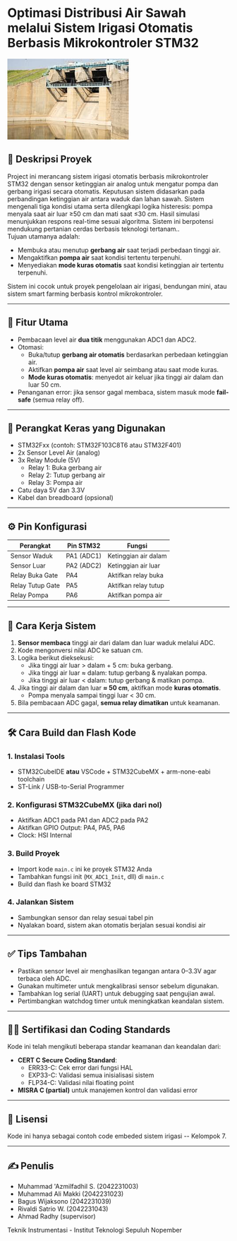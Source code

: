 # Optimasi Distribusi Air Sawah melalui Sistem Irigasi Otomatis Berbasis Mikrokontroler STM32
![Alt text](https://github.com/Valzzsxs/ProyekCprogram/blob/main/waduk1.jpg)
## 📌 Deskripsi Proyek

Project ini merancang sistem irigasi otomatis berbasis mikrokontroler STM32 dengan sensor ketinggian air analog untuk mengatur pompa dan gerbang irigasi secara otomatis. Keputusan sistem didasarkan pada perbandingan ketinggian air antara waduk dan lahan sawah. Sistem mengenali tiga kondisi utama serta dilengkapi logika histeresis: pompa menyala saat air luar ≥50 cm dan mati saat ≤30 cm. Hasil simulasi menunjukkan respons real-time sesuai algoritma. Sistem ini berpotensi mendukung pertanian cerdas berbasis teknologi tertanam..  
Tujuan utamanya adalah:

- Membuka atau menutup **gerbang air** saat terjadi perbedaan tinggi air.
- Mengaktifkan **pompa air** saat kondisi tertentu terpenuhi.
- Menyediakan **mode kuras otomatis** saat kondisi ketinggian air tertentu terpenuhi.

Sistem ini cocok untuk proyek pengelolaan air irigasi, bendungan mini, atau sistem smart farming berbasis kontrol mikrokontroler.

---

## 🧠 Fitur Utama

- Pembacaan level air **dua titik** menggunakan ADC1 dan ADC2.
- Otomasi:
  - Buka/tutup **gerbang air otomatis** berdasarkan perbedaan ketinggian air.
  - Aktifkan **pompa air** saat level air seimbang atau saat mode kuras.
  - **Mode kuras otomatis**: menyedot air keluar jika tinggi air dalam dan luar 50 cm.
- Penanganan error: jika sensor gagal membaca, sistem masuk mode **fail-safe** (semua relay off).

---

## 🔧 Perangkat Keras yang Digunakan

- STM32Fxx (contoh: STM32F103C8T6 atau STM32F401)
- 2x Sensor Level Air (analog)
- 3x Relay Module (5V)
  - Relay 1: Buka gerbang air
  - Relay 2: Tutup gerbang air
  - Relay 3: Pompa air
- Catu daya 5V dan 3.3V
- Kabel dan breadboard (opsional)

---

## ⚙️ Pin Konfigurasi

| Perangkat       | Pin STM32 | Fungsi                  |
|-----------------|-----------|-------------------------|
| Sensor Waduk    | PA1 (ADC1)| Ketinggian air dalam    |
| Sensor Luar     | PA2 (ADC2)| Ketinggian air luar     |
| Relay Buka Gate | PA4       | Aktifkan relay buka     |
| Relay Tutup Gate| PA5       | Aktifkan relay tutup    |
| Relay Pompa     | PA6       | Aktifkan pompa air      |

---

## 🧪 Cara Kerja Sistem

1. **Sensor membaca** tinggi air dari dalam dan luar waduk melalui ADC.
2. Kode mengonversi nilai ADC ke satuan cm.
3. Logika berikut dieksekusi:
   - Jika tinggi air luar > dalam + 5 cm: buka gerbang.
   - Jika tinggi air luar ≈ dalam: tutup gerbang & nyalakan pompa.
   - Jika tinggi air luar < dalam: tutup gerbang & matikan pompa.
4. Jika tinggi air dalam dan luar **≈ 50 cm**, aktifkan mode **kuras otomatis**.
   - Pompa menyala sampai tinggi luar < 30 cm.
5. Bila pembacaan ADC gagal, **semua relay dimatikan** untuk keamanan.

---

## 🛠️ Cara Build dan Flash Kode

### 1. Instalasi Tools
- STM32CubeIDE **atau** VSCode + STM32CubeMX + arm-none-eabi toolchain
- ST-Link / USB-to-Serial Programmer

### 2. Konfigurasi STM32CubeMX (jika dari nol)
- Aktifkan ADC1 pada PA1 dan ADC2 pada PA2
- Aktifkan GPIO Output: PA4, PA5, PA6
- Clock: HSI Internal

### 3. Build Proyek
- Import kode `main.c` ini ke proyek STM32 Anda
- Tambahkan fungsi init (`MX_ADC1_Init`, dll) di `main.c`
- Build dan flash ke board STM32

### 4. Jalankan Sistem
- Sambungkan sensor dan relay sesuai tabel pin
- Nyalakan board, sistem akan otomatis berjalan sesuai kondisi air

---

## ✅ Tips Tambahan

- Pastikan sensor level air menghasilkan tegangan antara 0–3.3V agar terbaca oleh ADC.
- Gunakan multimeter untuk mengkalibrasi sensor sebelum digunakan.
- Tambahkan log serial (UART) untuk debugging saat pengujian awal.
- Pertimbangkan watchdog timer untuk meningkatkan keandalan sistem.

---

## 🧑‍💻 Sertifikasi dan Coding Standards

Kode ini telah mengikuti beberapa standar keamanan dan keandalan dari:
- **CERT C Secure Coding Standard**:
  - ERR33-C: Cek error dari fungsi HAL
  - EXP33-C: Validasi semua inisialisasi sistem
  - FLP34-C: Validasi nilai floating point
- **MISRA C (partial)** untuk manajemen kontrol dan validasi error

---

## 📄 Lisensi

Kode ini hanya sebagai contoh code embeded sistem irigasi -- Kelompok 7.

---

## ✍️ Penulis

- Muhammad 'Azmilfadhil S. (2042231003)
- Muhammad Ali Makki (2042231023)
- Bagus Wijaksono (2042231039)
- Rivaldi Satrio W. (2042231043)
- Ahmad Radhy (supervisor)

Teknik Instrumentasi - Institut Teknologi Sepuluh Nopember

